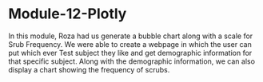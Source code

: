 # Module-12-Plotly

In this module, Roza had us generate a bubble chart along with a scale for Srub Frequency. We were able to create a webpage in which the user can put which ever Test subject they like and get demographic information for that specific subject. Along with the demographic information, we can also display a chart showing the frequency of scrubs. 
